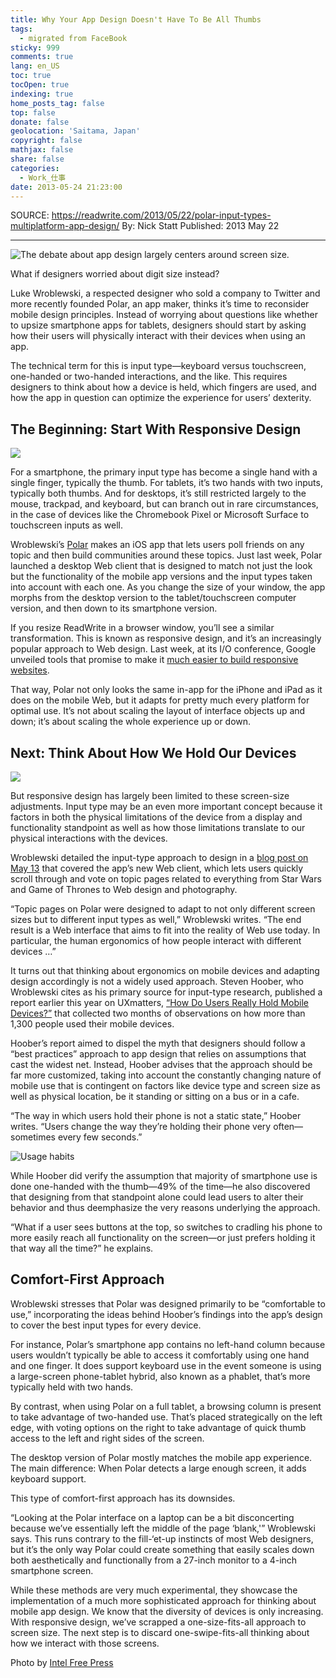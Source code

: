 ```yaml
---
title: Why Your App Design Doesn't Have To Be All Thumbs
tags:
  - migrated from FaceBook
sticky: 999
comments: true
lang: en_US
toc: true
tocOpen: true
indexing: true
home_posts_tag: false
top: false
donate: false
geolocation: 'Saitama, Japan'
copyright: false
mathjax: false
share: false
categories:
  - Work_仕事
date: 2013-05-24 21:23:00
---
```

 SOURCE: https://readwrite.com/2013/05/22/polar-input-types-multiplatform-app-design/
 By: Nick Statt
 Published: 2013 May 22

---

 ![The debate about app design largely centers around screen size.](MTIyMzAzNjA5MjQ4NDQ5MTI2.jpg.webp)

 What if designers worried about digit size instead?

 Luke Wroblewski, a respected designer who sold a company to Twitter and more recently founded Polar, an app maker, thinks it’s time to reconsider mobile design principles. Instead of worrying about questions like whether to upsize smartphone apps for tablets, designers should start by asking how their users will physically interact with their devices when using an app.

 The technical term for this is input type—keyboard versus touchscreen, one-handed or two-handed interactions, and the like. This requires designers to think about how a device is held, which fingers are used, and how the app in question can optimize the experience for users’ dexterity. 

## The Beginning: Start With Responsive Design
 ![](MTIyMzAzNjExMzk1OTI3MzIx.jpg.webp)

 For a smartphone, the primary input type has become a single hand with a single finger, typically the thumb. For tablets, it’s two hands with two inputs, typically both thumbs. And for desktops, it’s still restricted largely to the mouse, trackpad, and keyboard, but can branch out in rare circumstances, in the case of devices like the Chromebook Pixel or Microsoft Surface to touchscreen inputs as well. 

 Wroblewski’s [Polar](http://polarb.com) makes an iOS app that lets users poll friends on any topic and then build communities around these topics. Just last week, Polar launched a desktop Web client that is designed to match not just the look but the functionality of the mobile app versions and the input types taken into account with each one. As you change the size of your window, the app morphs from the desktop version to the tablet/touchscreen computer version, and then down to its smartphone version.

 If you resize ReadWrite in a browser window, you’ll see a similar transformation. This is known as responsive design, and it’s an increasingly popular approach to Web design. Last week, at its I/O conference, Google unveiled tools that promise to make it [much easier to build responsive websites](https://readwrite.com/2013/05/15/now-google-wants-to-kill-the-mobile-web).

 That way, Polar not only looks the same in-app for the iPhone and iPad as it does on the mobile Web, but it adapts for pretty much every platform for optimal use. It’s not about scaling the layout of interface objects up and down; it’s about scaling the whole experience up or down. 

## Next: Think About How We Hold Our Devices
 ![](MTIyMzAzNjE0MDgwMjg3MzM0.jpg.webp)

 But responsive design has largely been limited to these screen-size adjustments. Input type may be an even more important concept because it factors in both the physical limitations of the device from a display and functionality standpoint as well as how those limitations translate to our physical interactions with the devices. 

 Wroblewski detailed the input-type approach to design in a [blog post on May 13](http://www.lukew.com/ff/entry.asp?1721) that covered the app’s new Web client, which lets users quickly scroll through and vote on topic pages related to everything from Star Wars and Game of Thrones to Web design and photography.

 “Topic pages on Polar were designed to adapt to not only different screen sizes but to different input types as well,” Wroblewski writes. “The end result is a Web interface that aims to fit into the reality of Web use today. In particular, the human ergonomics of how people interact with different devices …”

 It turns out that thinking about ergonomics on mobile devices and adapting design accordingly is not a widely used approach. Steven Hoober, who Wroblewski cites as his primary source for input-type research, published a report earlier this year on UXmatters, [“How Do Users Really Hold Mobile Devices?”](http://www.uxmatters.com/mt/archives/2013/02/how-do-users-really-hold-mobile-devices.php?) that collected two months of observations on how more than 1,300 people used their mobile devices. 

 Hoober’s report aimed to dispel the myth that designers should follow a “best practices” approach to app design that relies on assumptions that cast the widest net. Instead, Hoober advises that the approach should be far more customized, taking into account the constantly changing nature of mobile use that is contingent on factors like device type and screen size as well as physical location, be it standing or sitting on a bus or in a cafe. 

 “The way in which users hold their phone is not a static state,” Hoober writes. “Users change the way they’re holding their phone very often—sometimes every few seconds.”

 ![Usage habits](MTIyMzAzNjE2NDk2MjA2NDM4.jpg.webp)

 While Hoober did verify the assumption that majority of smartphone use is done one-handed with the thumb—49% of the time—he also discovered that designing from that standpoint alone could lead users to alter their behavior and thus deemphasize the very reasons underlying the approach.

 “What if a user sees buttons at the top, so switches to cradling his phone to more easily reach all functionality on the screen—or just prefers holding it that way all the time?” he explains.  

## Comfort-First Approach
 Wroblewski stresses that Polar was designed primarily to be “comfortable to use,” incorporating the ideas behind Hoober’s findings into the app’s design to cover the best input types for every device.  

 For instance, Polar’s smartphone app contains no left-hand column because users wouldn’t typically be able to access it comfortably using one hand and one finger. It does support keyboard use in the event someone is using a large-screen phone-tablet hybrid, also known as a phablet, that’s more typically held with two hands.

 By contrast, when using Polar on a full tablet, a browsing column is present to take advantage of two-handed use. That’s placed strategically on the left edge, with voting options on the right to take advantage of quick thumb access to the left and right sides of the screen. 

 The desktop version of Polar mostly matches the mobile app experience. The main difference: When Polar detects a large enough screen, it adds keyboard support.

 This type of comfort-first approach has its downsides.

 “Looking at the Polar interface on a laptop can be a bit disconcerting because we’ve essentially left the middle of the page ‘blank,'” Wroblewski says. This runs contrary to the fill-‘et-up instincts of most Web designers, but it’s the only way Polar could create something that easily scales down both aesthetically and functionally from a 27-inch monitor to a 4-inch smartphone screen. 

 While these methods are very much experimental, they showcase the implementation of a much more sophisticated approach for thinking about mobile app design. We know that the diversity of devices is only increasing. With responsive design, we’ve scrapped a one-size-fits-all approach to screen size. The next step is to discard one-swipe-fits-all thinking about how we interact with those screens.

 Photo by [Intel Free Press](https://www.flickr.com/photos/intelfreepress/6837433138/)